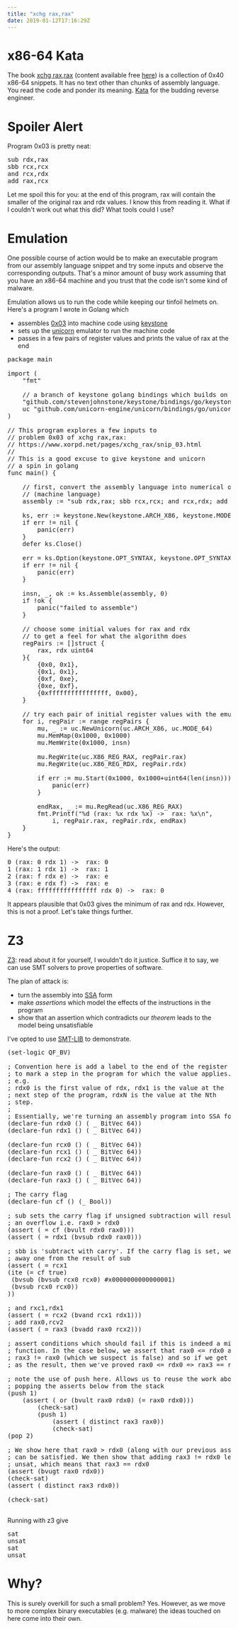 ```yaml
---
title: "xchg rax,rax"
date: 2019-01-12T17:16:29Z
---
```


# x86-64 Kata

The book [xchg rax,rax](https://www.amazon.co.uk/xchg-rax-xorpd/dp/1502958082) (content available free [here](https://www.xorpd.net/pages/xchg_rax/snip_00.html)) is
a collection of 0x40 x86-64 snippets. It has no text other
than chunks of assembly language. You read the code and ponder
its meaning. [Kata](https://en.wikipedia.org/wiki/Kata) for the budding reverse engineer.

# Spoiler Alert

Program 0x03 is pretty neat:

<pre>
sub rdx,rax
sbb rcx,rcx
and rcx,rdx
add rax,rcx
</pre>

Let me spoil this for you: at the end of this program, rax will contain
the smaller of the original rax and rdx values. I know this from reading
it. What if I couldn't work out what this did? What tools could I use?

# Emulation

One possible course of action would be to make an executable program from our
assembly language snippet and try some inputs and observe the corresponding outputs.
That's a minor amount of busy work assuming that you have an x86-64 machine and you
trust that the code isn't some kind of malware.

Emulation allows us to run the code while keeping our tinfoil helmets on. Here's a
program I wrote in Golang which

* assembles [0x03](https://www.xorpd.net/pages/xchg_rax/snip_03.html) into machine code using [keystone](http://www.keystone-engine.org/)
* sets up the [unicorn](https://www.unicorn-engine.org/) emulator to run the machine code
* passes in a few pairs of register values and prints the value of rax at the end

<pre>
package main

import (
	"fmt"

	// a branch of keystone golang bindings which builds on linux
	"github.com/stevenjohnstone/keystone/bindings/go/keystone"
	uc "github.com/unicorn-engine/unicorn/bindings/go/unicorn"
)

// This program explores a few inputs to
// problem 0x03 of xchg rax,rax:
// https://www.xorpd.net/pages/xchg_rax/snip_03.html
//
// This is a good excuse to give keystone and unicorn
// a spin in golang
func main() {

	// first, convert the assembly language into numerical opcodes
	// (machine language)
	assembly := "sub rdx,rax; sbb rcx,rcx; and rcx,rdx; add rax,rcx"

	ks, err := keystone.New(keystone.ARCH_X86, keystone.MODE_64)
	if err != nil {
		panic(err)
	}
	defer ks.Close()

    err = ks.Option(keystone.OPT_SYNTAX, keystone.OPT_SYNTAX_INTEL);
    if err != nil {
		panic(err)
	}

	insn, _, ok := ks.Assemble(assembly, 0)
	if !ok {
		panic("failed to assemble")
	}

    // choose some initial values for rax and rdx
    // to get a feel for what the algorithm does
	regPairs := []struct {
		rax, rdx uint64
	}{
		{0x0, 0x1},
		{0x1, 0x1},
		{0xf, 0xe},
		{0xe, 0xf},
		{0xffffffffffffffff, 0x00},
	}

	// try each pair of initial register values with the emulator
	for i, regPair := range regPairs {
		mu, _ := uc.NewUnicorn(uc.ARCH_X86, uc.MODE_64)
		mu.MemMap(0x1000, 0x1000)
		mu.MemWrite(0x1000, insn)

		mu.RegWrite(uc.X86_REG_RAX, regPair.rax)
		mu.RegWrite(uc.X86_REG_RDX, regPair.rdx)

		if err := mu.Start(0x1000, 0x1000+uint64(len(insn))); err != nil {
			panic(err)
		}

		endRax, _ := mu.RegRead(uc.X86_REG_RAX)
        fmt.Printf("%d (rax: %x rdx %x) ->  rax: %x\n",
            i, regPair.rax, regPair.rdx, endRax)
	}
}
</pre>

Here's the output:
<pre>
0 (rax: 0 rdx 1) ->  rax: 0
1 (rax: 1 rdx 1) ->  rax: 1
2 (rax: f rdx e) ->  rax: e
3 (rax: e rdx f) ->  rax: e
4 (rax: ffffffffffffffff rdx 0) ->  rax: 0
</pre>

It appears plausible that 0x03 gives the minimum of rax and rdx. However, this is not a proof. Let's take things
further.

# Z3

[Z3](https://github.com/Z3Prover/z3): read about it for yourself, I wouldn't do it justice. Suffice it to say,
we can use SMT solvers to prove properties of software.

The plan of attack is:

* turn the assembly into [SSA](https://en.wikipedia.org/wiki/Static_single_assignment_form) form
* make _assertions_ which model the effects of the instructions in the program
* show that an assertion which contradicts our _theorem_ leads to the model being unsatisfiable

I've opted to use [SMT-LIB](http://smtlib.cs.uiowa.edu/) to demonstrate.

<pre>
(set-logic QF_BV)

; Convention here is add a label to the end of the register
; to mark a step in the program for which the value applies.
; e.g.
; rdx0 is the first value of rdx, rdx1 is the value at the
; next step of the program, rdxN is the value at the Nth
; step.
;
; Essentially, we're turning an assembly program into SSA form
(declare-fun rdx0 () ( _ BitVec 64))
(declare-fun rdx1 () ( _ BitVec 64))

(declare-fun rcx0 () ( _ BitVec 64))
(declare-fun rcx1 () ( _ BitVec 64))
(declare-fun rcx2 () ( _ BitVec 64))

(declare-fun rax0 () ( _ BitVec 64))
(declare-fun rax3 () ( _ BitVec 64))

; The carry flag
(declare-fun cf () (_ Bool))

; sub sets the carry flag if unsigned subtraction will result in
; an overflow i.e. rax0 > rdx0
(assert ( = cf (bvult rdx0 rax0)))
(assert ( = rdx1 (bvsub rdx0 rax0)))

; sbb is 'subtract with carry'. If the carry flag is set, we take
; away one from the result of sub
(assert ( = rcx1
(ite (= cf true)
 (bvsub (bvsub rcx0 rcx0) #x0000000000000001)
 (bvsub rcx0 rcx0))
))

; and rxc1,rdx1
(assert ( = rcx2 (bvand rcx1 rdx1)))
; add rax0,rcv2
(assert ( = rax3 (bvadd rax0 rcx2)))

; assert conditions which should fail if this is indeed a minimum
; function. In the case below, we assert that rax0 <= rdx0 and
; rax3 != rax0 (which we suspect is false) and so if we get 'unsat'
; as the result, then we've proved rax0 <= rdx0 => rax3 == rax0

; note the use of push here. Allows us to reuse the work above by
; popping the asserts below from the stack
(push 1)
    (assert ( or (bvult rax0 rdx0) (= rax0 rdx0)))
        (check-sat)
        (push 1)
            (assert ( distinct rax3 rax0))
            (check-sat)
(pop 2)

; We show here that rax0 > rdx0 (along with our previous assertions) can
; can be satisfied. We then show that adding rax3 != rdx0 leads to
; unsat, which means that rax3 == rdx0
(assert (bvugt rax0 rdx0))
(check-sat)
(assert ( distinct rax3 rdx0))

(check-sat)

</pre>

Running with z3 give

<pre>
sat
unsat
sat
unsat
</pre>


# Why?

This is surely overkill for such a small problem? Yes. However, as we move to more complex binary executables (e.g. malware)
the ideas touched on here come into their own.










